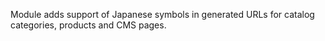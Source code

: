 Module adds support of Japanese symbols in generated URLs for catalog categories, products and CMS pages.
